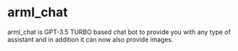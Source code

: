 # arml_chat
 arml_chat is GPT-3.5 TURBO based chat bot to provide you with any type of assistant and in addition it can now also provide images.
